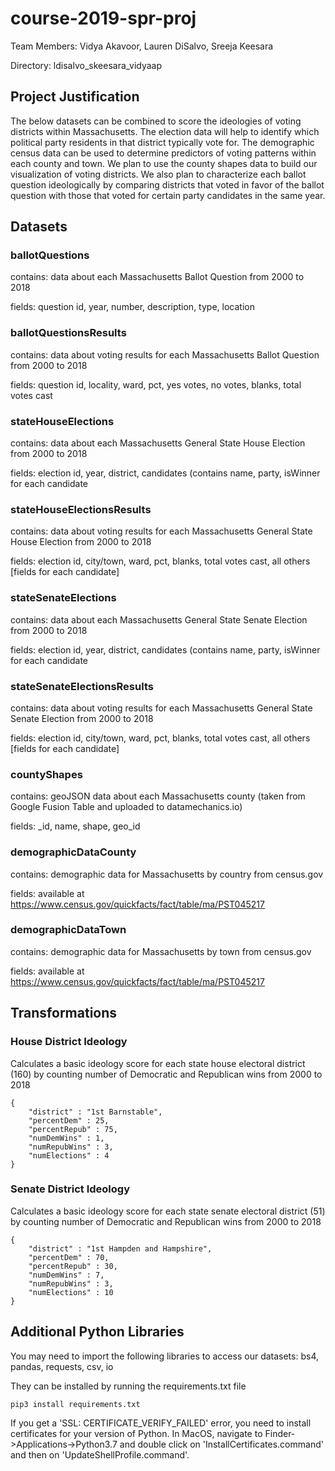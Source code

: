 # course-2019-spr-proj
Team Members: Vidya Akavoor, Lauren DiSalvo, Sreeja Keesara

Directory: ldisalvo_skeesara_vidyaap

## Project Justification
The below datasets can be combined to score the ideologies of voting districts within Massachusetts. The election data will help to identify which political party residents in that district typically vote for. The demographic census data can be used to determine predictors of voting patterns within each county and town. We plan to use the county shapes data to build our visualization of voting districts. We also plan to characterize each ballot question ideologically by comparing districts that voted in favor of the ballot question with those that voted for certain party candidates in the same year.  

## Datasets
### ballotQuestions
contains: data about each Massachusetts Ballot Question from 2000 to 2018

fields: question id, year, number, description, type, location

### ballotQuestionsResults
contains: data about voting results for each Massachusetts Ballot Question from 2000 to 2018

fields: question id, locality, ward, pct, yes votes, no votes, blanks, total votes cast

### stateHouseElections
contains: data about each Massachusetts General State House Election from 2000 to 2018

fields: election id, year, district, candidates (contains name, party, isWinner for each candidate

### stateHouseElectionsResults
contains: data about voting results for each Massachusetts General State House Election from 2000 to 2018

fields: election id, city/town, ward, pct, blanks, total votes cast, all others [fields for each candidate]

### stateSenateElections
contains: data about each Massachusetts General State Senate Election from 2000 to 2018

fields: election id, year, district, candidates (contains name, party, isWinner for each candidate

### stateSenateElectionsResults
contains: data about voting results for each Massachusetts General State Senate Election from 2000 to 2018

fields: election id, city/town, ward, pct, blanks, total votes cast, all others [fields for each candidate]

### countyShapes
contains: geoJSON data about each Massachusetts county (taken from Google Fusion Table and uploaded to datamechanics.io)

fields: _id, name, shape, geo_id

### demographicDataCounty
contains: demographic data for Massachusetts by country from census.gov

fields: available at https://www.census.gov/quickfacts/fact/table/ma/PST045217

### demographicDataTown
contains: demographic data for Massachusetts by town from census.gov

fields: available at https://www.census.gov/quickfacts/fact/table/ma/PST045217

## Transformations
### House District Ideology
Calculates a basic ideology score for each state house electoral district (160) by counting number of Democratic and Republican wins from 2000 to 2018

```
{
    "district" : "1st Barnstable",
    "percentDem" : 25,
    "percentRepub" : 75,
    "numDemWins" : 1,
    "numRepubWins" : 3,
    "numElections" : 4
}
```

### Senate District Ideology
Calculates a basic ideology score for each state senate electoral district (51) by counting number of Democratic and Republican wins from 2000 to 2018

```
{
    "district" : "1st Hampden and Hampshire",
    "percentDem" : 70, 
    "percentRepub" : 30, 
    "numDemWins" : 7,
    "numRepubWins" : 3, 
    "numElections" : 10 
}

```

## Additional Python Libraries
You may need to import the following libraries to access our datasets: bs4, pandas, requests, csv, io

They can be installed by running the requirements.txt file

```
pip3 install requirements.txt
```

If you get a 'SSL: CERTIFICATE_VERIFY_FAILED' error, you need to install certificates for your version of Python. In MacOS, navigate to Finder->Applications->Python3.7 and double click on 'InstallCertificates.command' and then on 'UpdateShellProfile.command'.
